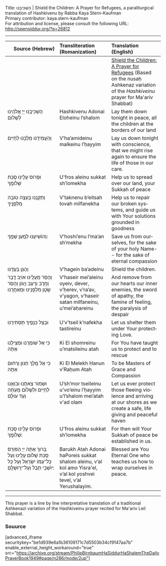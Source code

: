 <html>
<head></head>
<body>
Title: הַשְׁכִּיבֵנוּ | Shield the Children: A Prayer for Refugees, a paraliturgical translation of Hashkivenu by Rabba Kaya Stern-Kaufman<br />
Primary contributor: kaya.stern-kaufman<br />
For attribution and license, please consult the following URL: <a href="http://opensiddur.org/?p=26812">http://opensiddur.org/?p=26812</a>
<p />
<hr />

<table style="width: 100%;margin-left: auto;margin-right: auto;" class="draggable">
<thead><tr><th id="x" style="text-align: right;">Source (Hebrew)</th><th style="text-align: left;">Transliteration (Romanization)</th><th style="text-align: left;">Translation (English)</th></tr></thead>
<tbody>
<tr><td style="vertical-align:top;" width="33%">
<div class="liturgy" lang="he">

</span></div></td>
 
<td style="vertical-align:top;" width="33%">
<div class="english" lang="en">

</div></td>
 
<td style="vertical-align:top;" width="33%">
<div class="english" lang="en">
<u>Shield the Children: A Prayer for Refugees</u>
(Based on the nusaḥ Ashkenaz variation of the <em>Hashkiveinu</em> prayer for Ma'ariv Shabbat)
</div></td></tr>


<tr><td style="vertical-align:top;" width="33%">
<div class="liturgy" lang="he">
הַשְׁכִּיבֵֽנוּ יְיָ אֱלֹהֵֽינוּ לְשָׁלוֹם
</span></div></td>
 
<td style="vertical-align:top;" width="33%">
<div class="english" lang="en">
Hashkivenu Adonai Eloheinu l’shalom
</div></td>
 
<td style="vertical-align:top;" width="33%">
<div class="english" lang="en">
Lay them down tonight in peace, 
all the children at the borders of our land
</div></td></tr>


<tr><td style="vertical-align:top;" width="33%">
<div class="liturgy" lang="he">
וְהַעֲמִידֵֽנוּ מַלְכֵּֽנוּ 
לְחַיִּים
</span></div></td>
 
<td style="vertical-align:top;" width="33%">
<div class="english" lang="en">
V’ha’amideinu malkeinu 
l’ḥayyim
</div></td>
 
<td style="vertical-align:top;" width="33%">
<div class="english" lang="en">
Lay us down tonight with conscience, 
that we might rise again to ensure the life 
of those in our care. 
</div></td></tr>


<tr><td style="vertical-align:top;" width="33%">
<div class="liturgy" lang="he">
וּפְרוֹס עָלֵֽינוּ 
סֻכַּת שְׁלוֹמֶֽךָ
</span></div></td>
 
<td style="vertical-align:top;" width="33%">
<div class="english" lang="en">
U'fros aleinu 
sukkat sh’lomekha
</div></td>
 
<td style="vertical-align:top;" width="33%">
<div class="english" lang="en">
Help us to spread over our land, 
your Sukkah of peace
</div></td></tr>


<tr><td style="vertical-align:top;" width="33%">
<div class="liturgy" lang="he">
וְתַקְּנֵֽנוּ 
בְּעֵצָה טוֹבָה מִלְּפָנֶֽיךָ
</span></div></td>
 
<td style="vertical-align:top;" width="33%">
<div class="english" lang="en">
V’taknenu 
b’eitsah tovah milfanekha
</div></td>
 
<td style="vertical-align:top;" width="33%">
<div class="english" lang="en">
Help us to repair our broken systems, 
and guide us with Your solutions grounded in goodness
</div></td></tr>


<tr><td style="vertical-align:top;" width="33%">
<div class="liturgy" lang="he">
וְהוֹשִׁיעֵֽנוּ 
לְמַֽעַן שְׁמֶֽךָ:
</span></div></td>
 
<td style="vertical-align:top;" width="33%">
<div class="english" lang="en">
V’hoshi’enu 
l’ma’an sh’mekha
</div></td>
 
<td style="vertical-align:top;" width="33%">
<div class="english" lang="en">
Save us from ourselves, 
for the sake of your holy Name-- 
for the sake of eternal compassion
</div></td></tr>


<tr><td style="vertical-align:top;" width="33%">
<div class="liturgy" lang="he">
וְהָגֵן בַּעֲדֵֽנוּ
</span></div></td>
 
<td style="vertical-align:top;" width="33%">
<div class="english" lang="en">
V’hagein ba’adeinu 
</div></td>
 
<td style="vertical-align:top;" width="33%">
<div class="english" lang="en">
Shield the children. 
</div></td></tr>


<tr><td style="vertical-align:top;" width="33%">
<div class="liturgy" lang="he">
וְהָסֵר מֵעָלֵֽינוּ אוֹיֵב 
דֶּֽבֶר וְחֶֽרֶב וְרָעָב וְיָגוֹן
וְהָסֵר שָׂטָן מִלְפָנֵֽינוּ וּמֵאַחֲרֵֽנוּ 
</span></div></td>
 
<td style="vertical-align:top;" width="33%">
<div class="english" lang="en">
V’haseir mei’aleinu oyeiv, 
dever, v’ḥerev, v’ra’av, v’yagon, 
v’haseir satan milfaneinu, u’mei’aḥareinu
</div></td>
 
<td style="vertical-align:top;" width="33%">
<div class="english" lang="en">
And remove from our hearts our inner enemies, 
the sword of apathy, the famine of feeling, the paralysis of despair 
</div></td></tr>


<tr><td style="vertical-align:top;" width="33%">
<div class="liturgy" lang="he">
וּבְצֵל כְּנָפֶֽיךָ תַּסְתִּירֵֽנוּ
</span></div></td>
 
<td style="vertical-align:top;" width="33%">
<div class="english" lang="en">
U’v’tseil k’nafekha tastireinu
</div></td>
 
<td style="vertical-align:top;" width="33%">
<div class="english" lang="en">
Let us shelter them under Your protecting Love.
</div></td></tr>


<tr><td style="vertical-align:top;" width="33%">
<div class="liturgy" lang="he">
כִּי אֵל שׁוֹמְרֵֽנוּ וּמַצִּילֵֽנוּ אַתָּה
</span></div></td>
 
<td style="vertical-align:top;" width="33%">
<div class="english" lang="en">
Ki El shomreinu u’matsileinu atah
</div></td>
 
<td style="vertical-align:top;" width="33%">
<div class="english" lang="en">
For You have taught us to protect and to rescue
</div></td></tr>


<tr><td style="vertical-align:top;" width="33%">
<div class="liturgy" lang="he">
כִּי אֵל מֶֽלֶךְ חַנּוּן וְרַחוּם אַתָּה 
</span></div></td>
 
<td style="vertical-align:top;" width="33%">
<div class="english" lang="en">
Ki El Melekh Ḥanun v’Raḥum Atah
</div></td>
 
<td style="vertical-align:top;" width="33%">
<div class="english" lang="en">
To be Masters of Grace and Compassion
</div></td></tr>


<tr><td style="vertical-align:top;" width="33%">
<div class="liturgy" lang="he">
וּשְׁמוֹר צֵאתֵֽנוּ וּבוֹאֵֽנוּ 
לְחַיִּים וּלְשָׁלוֹם 
מֵעַתָּה וְעַד עוֹלָם
</span></div></td>
 
<td style="vertical-align:top;" width="33%">
<div class="english" lang="en">
U’sh’mor tseiteinu u’vo’einu  
l’ḥayyim u’l’shalom
mei’atah v'ad olam
</div></td>
 
<td style="vertical-align:top;" width="33%">
<div class="english" lang="en">
Let us ever protect those fleeing violence and arriving at our shores
as we create a safe, life giving and peaceful haven
</div></td></tr>


<tr><td style="vertical-align:top;" width="33%">
<div class="liturgy" lang="he">
וּפְרוֹס עָלֵֽינוּ סֻכַּת שְׁלוֹמֶֽךָ:
</span></div></td>
 
<td style="vertical-align:top;" width="33%">
<div class="english" lang="en">
U'fros aleinu sukkat sh’lomekha
</div></td>
 
<td style="vertical-align:top;" width="33%">
<div class="english" lang="en">
For then will Your Sukkah of peace be established in us.
</div></td></tr>


<tr><td style="vertical-align:top;" width="33%">
<div class="liturgy" lang="he">
בָּרוּךְ אַתָּה יְיָ 
הַפּוֹרֵס סֻכַּת שָׁלוֹם עָלֵֽינוּ 
וְעַל כָּל־עַמּוֹ יִשְׂרָאֵל 
וְעַל כָּל יוֺשְׁבֵי תֵבֶל
וְעַל־יְרֽוּשָׁלָֽםִ:
</span></div></td>
 
<td style="vertical-align:top;" width="33%">
<div class="english" lang="en">
Barukh Atah Adonai 
haPoreis sukkat shalom aleinu, 
v’al kol amo Yisra'el, 
v’al kol yoshvei tevel, 
v’al Yerushalayim.
</div></td>
 
<td style="vertical-align:top;" width="33%">
<div class="english" lang="en">
Blessed are You Eternal One  
who teaches us how to wrap ourselves in peace.
</div></td></tr>
</tbody></table>

<hr />

This prayer is a line by line interpretative translation of a traditional Ashkenazi variation of the Hashkiveinu prayer recited for Ma'ariv Leil Shabbat.

<h3>Souurce</h3>

[advanced_iframe securitykey="be1d939e6a1b36109171c7d5503b34cf9147aa7b" enable_external_height_workaround="true" src="https://archive.org/stream/PhilipBirnbaumHaSiddurHaShalemTheDailyPrayerBook1949#page/n286/mode/2up"]
</body>
</html>